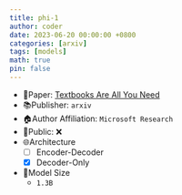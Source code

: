 ```yaml
---
title: phi-1
author: coder
date: 2023-06-20 00:00:00 +0800
categories: [arxiv]
tags: [models]
math: true
pin: false
---
```


- 📙Paper: [Textbooks Are All You Need](https://arxiv.org/pdf/2306.11644.pdf)
- 📚Publisher: `arxiv`
- 🏠Author Affiliation: `Microsoft Research`
- 🔑Public: ❌
- 🌐Architecture
  + [ ] Encoder-Decoder
  + [x] Decoder-Only
- 📏Model Size
  + `1.3B`
